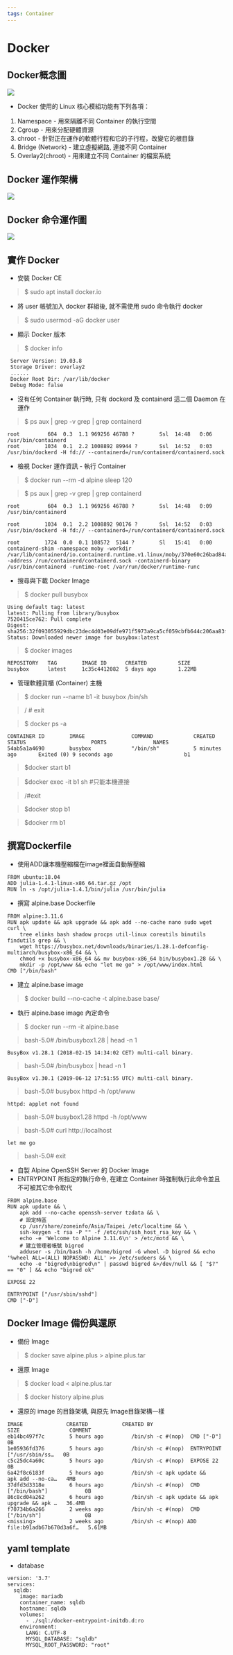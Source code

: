 ```yaml
---
tags: Container
---
```

# Docker
## Docker概念圖
![](https://i.imgur.com/DLpqRA0.png)
- Docker 使用的 Linux 核心模組功能有下列各項：
1. Namespace - 用來隔離不同 Container 的執行空間
2. Cgroup - 用來分配硬體資源
3. chroot - 針對正在運作的軟體行程和它的子行程，改變它的根目錄
4. Bridge (Network) - 建立虛擬網路, 連接不同 Container 
5. Overlay2(chroot) - 用來建立不同 Container 的檔案系統
## Docker  運作架構
![](https://i.imgur.com/GmU7xuH.png)

##  Docker 命令運作圖
![](https://i.imgur.com/8PSmHM0.png)
## 實作 Docker
- 安裝 Docker CE
> $ sudo  apt  install  docker.io
- 將 user 帳號加入 docker 群組後, 就不需使用 sudo 命令執行 docker
> $ sudo  usermod  -aG  docker user
- 顯示 Docker 版本
>$ docker info
```
 Server Version: 19.03.8
 Storage Driver: overlay2
 ......
 Docker Root Dir: /var/lib/docker
 Debug Mode: false
```
- 沒有任何 Container 執行時, 只有 dockerd 及 containerd 這二個 Daemon 在運作
> $ ps aux | grep -v grep | grep containerd
```
root         604  0.3  1.1 969256 46788 ?        Ssl  14:48   0:06 /usr/bin/containerd
root        1034  0.1  2.2 1008892 89944 ?       Ssl  14:52   0:03 /usr/bin/dockerd -H fd:// --containerd=/run/containerd/containerd.sock
```
- 檢視 Docker 運作資訊 - 執行 Container

> $ docker run --rm -d alpine sleep 120

>  $ ps aux | grep -v grep | grep containerd
```
root         604  0.3  1.1 969256 46788 ?        Ssl  14:48   0:09 /usr/bin/containerd

root        1034  0.1  2.2 1008892 90176 ?       Ssl  14:52   0:03 /usr/bin/dockerd -H fd:// --containerd=/run/containerd/containerd.sock

root        1724  0.0  0.1 108572  5144 ?        Sl   15:41   0:00 containerd-shim -namespace moby -workdir /var/lib/containerd/io.containerd.runtime.v1.linux/moby/370e60c26bad84ada53e6ee55ece894d22a31aabb160de1ab9f26994e89c7a12 -address /run/containerd/containerd.sock -containerd-binary /usr/bin/containerd -runtime-root /var/run/docker/runtime-runc
```
- 搜尋與下載 Docker Image
> $ docker pull busybox
```
Using default tag: latest
latest: Pulling from library/busybox
7520415ce762: Pull complete 
Digest: sha256:32f093055929dbc23dec4d03e09dfe971f5973a9ca5cf059cbfb644c206aa83f
Status: Downloaded newer image for busybox:latest
```
> $ docker images
```
REPOSITORY   TAG        IMAGE ID      CREATED          SIZE
busybox      latest     1c35c4412082  5 days ago       1.22MB
```
- 管理軟體貨櫃 (Container) 主機
>$ docker run --name b1 -it busybox /bin/sh

>/ # exit

>$ docker ps -a
```
CONTAINER ID        IMAGE               COMMAND             CREATED             STATUS                     PORTS               NAMES
54ab5a1a4690        busybox             "/bin/sh"           5 minutes ago       Exited (0) 9 seconds ago                       b1
```
>$docker start b1

>$docker exec -it b1 sh      #只能本機連接

>/#exit

>$docker stop b1

> $docker rm b1
## 撰寫Dockerfile
- 使用ADD讓本機壓縮檔在image裡面自動解壓縮
``` 
FROM ubuntu:18.04
ADD julia-1.4.1-linux-x86_64.tar.gz /opt
RUN ln -s /opt/julia-1.4.1/bin/julia /usr/bin/julia
```
- 撰寫 alpine.base Dockerfile
```
FROM alpine:3.11.6
RUN apk update && apk upgrade && apk add --no-cache nano sudo wget curl \
    tree elinks bash shadow procps util-linux coreutils binutils findutils grep && \
    wget https://busybox.net/downloads/binaries/1.28.1-defconfig-multiarch/busybox-x86_64 && \
    chmod +x busybox-x86_64 && mv busybox-x86_64 bin/busybox1.28 && \
    mkdir -p /opt/www && echo "let me go" > /opt/www/index.html
CMD ["/bin/bash"
```
- 建立 alpine.base image
>$ docker build --no-cache  -t alpine.base base/
- 執行 alpine.base image 內定命令
> $ docker run --rm -it alpine.base

> bash-5.0# /bin/busybox1.28 | head -n 1
```
BusyBox v1.28.1 (2018-02-15 14:34:02 CET) multi-call binary.
```
>bash-5.0# /bin/busybox | head -n 1
```
BusyBox v1.30.1 (2019-06-12 17:51:55 UTC) multi-call binary.
```
>bash-5.0# busybox httpd -h /opt/www
```
httpd: applet not found
```
>bash-5.0# busybox1.28 httpd -h /opt/www

>bash-5.0# curl http://localhost
```
let me go
```
>bash-5.0# exit
- 自製 Alpine OpenSSH Server 的 Docker Image
- ENTRYPOINT 所指定的執行命令, 在建立 Container 時強制執行此命令並且不可被其它命令取代
```
FROM alpine.base
RUN apk update && \
    apk add --no-cache openssh-server tzdata && \
    # 設定時區
    cp /usr/share/zoneinfo/Asia/Taipei /etc/localtime && \
    ssh-keygen -t rsa -P "" -f /etc/ssh/ssh_host_rsa_key && \
    echo -e 'Welcome to Alpine 3.11.6\n' > /etc/motd && \ 
    # 建立管理者帳號 bigred   
    adduser -s /bin/bash -h /home/bigred -G wheel -D bigred && echo '%wheel ALL=(ALL) NOPASSWD: ALL' >> /etc/sudoers && \
    echo -e "bigred\nbigred\n" | passwd bigred &>/dev/null && [ "$?" == "0" ] && echo "bigred ok"
 
EXPOSE 22
 
ENTRYPOINT ["/usr/sbin/sshd"]
CMD ["-D"] 
```
## Docker Image 備份與還原
- 備份 Image 
> $ docker save alpine.plus > alpine.plus.tar
- 還原 Image
>$ docker load < alpine.plus.tar

>$ docker history alpine.plus
- 還原的 image 的目錄架構, 與原先 Image目錄架構一樣
```
IMAGE              CREATED           CREATED BY                                      SIZE                COMMENT
eb14bc497f7c        5 hours ago         /bin/sh -c #(nop)  CMD ["-D"]                   0B                  
1e05936fd376        5 hours ago         /bin/sh -c #(nop)  ENTRYPOINT ["/usr/sbin/ss…   0B                  
c5c25dc4a60c        5 hours ago         /bin/sh -c #(nop)  EXPOSE 22                    0B                  
6a42f8c6183f        5 hours ago         /bin/sh -c apk update &&     apk add --no-ca…   4MB                 
37dfd3d3318e        6 hours ago         /bin/sh -c #(nop)  CMD ["/bin/bash"]            0B                  
86c8cd04a262        6 hours ago         /bin/sh -c apk update && apk upgrade && apk …   36.4MB              
f70734b6a266        2 weeks ago         /bin/sh -c #(nop)  CMD ["/bin/sh"]              0B                  
<missing>           2 weeks ago         /bin/sh -c #(nop) ADD file:b91adb67b670d3a6f…   5.61MB
```
## yaml template
- database
```yaml=
version: '3.7'
services:
  sqldb:
    image: mariadb
    container_name: sqldb
    hostname: sqldb
    volumes:
      - ./sql:/docker-entrypoint-initdb.d:ro
    environment:
      LANG: C.UTF-8
      MYSQL_DATABASE: "sqldb"
      MYSQL_ROOT_PASSWORD: "root"
```

